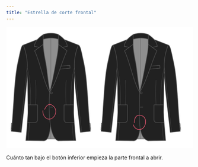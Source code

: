 ```yaml
---
title: "Estrella de corte frontal"
---
```


![Estrella de corte frontal](frontcutawaystart.svg)

Cuánto tan bajo el botón inferior empieza la parte frontal a abrir.




